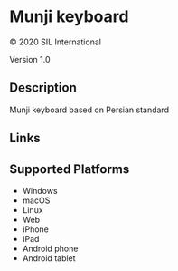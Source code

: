 Munji keyboard
==============

© 2020 SIL International

Version 1.0

Description
-----------

Munji keyboard based on Persian standard

Links
-----

Supported Platforms
-------------------
 * Windows
 * macOS
 * Linux
 * Web
 * iPhone
 * iPad
 * Android phone
 * Android tablet